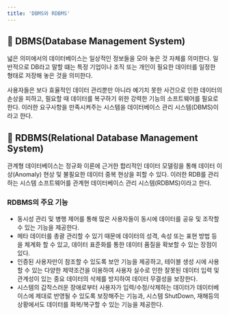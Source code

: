 ```yaml
---
title: 'DBMS와 RDBMS'
---
```

## 💾 DBMS(Database Management System)
<p>
넓은 의미에서의 데이터베이스는 일상적인 정보들을 모아 놓은 것 자체를 의미한다. 일반적으로 DB라고 말할 떄는 특정 기업이나 조직 또는 개인이 필요한 데이터를 일정한 형태로 저장해 놓은 것을 의미한다.
</p>
<p>
사용자들은 보다 효율적인 데이터 관리뿐만 아니라 예기치 못한 사건으로 인한 데이터의 손상을 피하고, 필요할 때 데이터를 복구하기 위한 강력한 기능의 소프트웨어를 필요로 한다. 이러한 요구사항을 만족시켜주는 시스템을 데이터베이스 관리 시스템(DBMS)이라고 한다.
</p>

## 💾 RDBMS(Relational Database Management System)
<p>
관계형 데이터베이스는 정규화 이론에 근거한 합리적인 데이터 모델링을 통해 데이터 이상(Anomaly) 현상 및 불필요한 데이터 중복 현상을 피할 수 있다. 이러한 RDB를 관리하는 시스템 소프트웨어를 관계현 데이터베이스 관리 시스템(RDBMS)이라고 한다.
</p>

### RDBMS의 주요 기능
- 동시성 관리 및 병행 제어를 통해 많은 사용자들이 동시에 데이터를 공유 및 조작할 수 있는 기능을 제공한다.
- 메타 데이터를 총괄 관리할 수 있기 때문에 데이터의 성격, 속성 또는 표현 방법 등을 체계화 할 수 있고, 데이터 표준화를 통한 데이터 품질을 확보할 수 있는 장점이 있다.
- 인증된 사용자만이 참조할 수 있도록 보안 기능을 제공하고, 테이블 생성 시에 사용할 수 있는 다양한 제약조건을 이용하여 사용자 실수로 인한 잘못된 데이터 입력 및 관계성이 있는 중요 데이터의 삭제를 방지하여 데이터 무결성을 보장한다.
- 시스템의 갑작스러운 장애로부터 사용자가 입력/수정/삭제하는 데이터가 데이터베이스에 제대로 반영될 수 있도록 보장해주는 기능과, 시스템 ShutDown, 재해등의 상황에서도 데이터를 화복/복구할 수 있는 기능을 제공한다.
